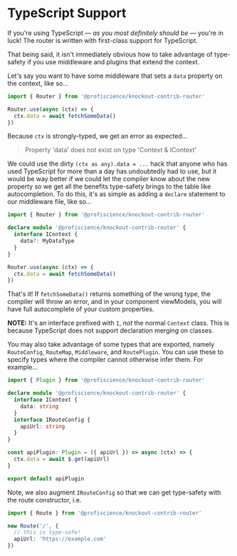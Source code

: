 # TypeScript Support

If you're using TypeScript — *as you most definitely should be* — you're in luck! The router is written with first-class support for TypeScript.

That being said, it isn't immediately obvious how to take advantage of type-safety if you use middleware and plugins that extend the context.

Let's say you want to have some middleware that sets a `data` property on the context, like so...

```javascript
import { Router } from '@profiscience/knockout-contrib-router'

Router.use(async (ctx) => {
  ctx.data = await fetchSomeData()
})
```

Because `ctx` is strongly-typed, we get an error as expected...

> Property 'data' does not exist on type 'Context & IContext'

We could use the dirty `(ctx as any).data = ...` hack that anyone who has used TypeScript for more than a day has undoubtedly had to use, but it would be way better if we could let the compiler know about the new property so we get all the benefits type-safety brings to the table like autocompletion. To do this, it's as simple as adding a `declare` statement to our middleware file, like so...

```typescript
import { Router } from '@profiscience/knockout-contrib-router'

declare module '@profiscience/knockout-contrib-router' {
  interface IContext {
    data?: MyDataType
  }
}

Router.use(async (ctx) => {
  ctx.data = await fetchSomeData()
})
```

That's it! If `fetchSomeData()` returns something of the wrong type, the compiler will throw an error, and in your component viewModels, you will have full autocomplete of your custom properties.

**NOTE:** It's an interface prefixed with `I`, _not_ the normal `Context` class. This is because TypeScript does not support declaration merging on classes.

You may also take advantage of some types that are exported, namely `RouteConfig`, `RouteMap`, `Middleware`, and `RoutePlugin`. You can use these to specify types where the compiler cannot otherwise infer them. For example...

```typescript
import { Plugin } from '@profiscience/knockout-contrib-router'

declare module '@profiscience/knockout-contrib-router' {
  interface IContext {
    data: string
  }
  interface IRouteConfig {
    apiUrl: string
  }
}

const apiPlugin: Plugin = ({ apiUrl }) => async (ctx) => {
  ctx.data = await $.get(apiUrl)
}

export default apiPlugin
```

Note, we also augment `IRouteConfig` so that we can get type-safety with the route constructor, i.e.

```typescript
import { Route } from '@profiscience/knockout-contrib-router'

new Route('/', {
  // this is type-safe!
  apiUrl: 'https://example.com'
})
```
